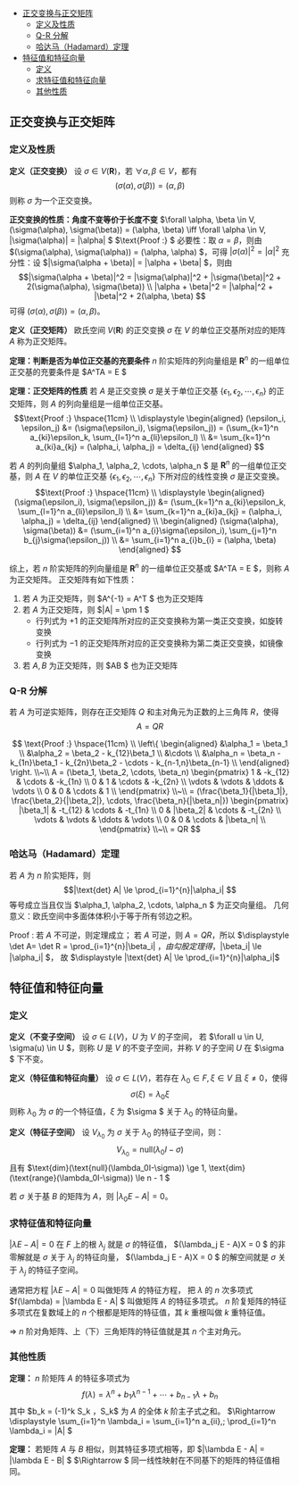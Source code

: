 <!-- TOC -->

- [正交变换与正交矩阵](#正交变换与正交矩阵)
  - [定义及性质](#定义及性质)
  - [Q-R 分解](#q-r-分解)
  - [哈达马（Hadamard）定理](#哈达马hadamard定理)
- [特征值和特征向量](#特征值和特征向量)
  - [定义](#定义)
  - [求特征值和特征向量](#求特征值和特征向量)
  - [其他性质](#其他性质)

<!-- /TOC -->





##  正交变换与正交矩阵
### 定义及性质
**定义（正交变换）**
设 $\sigma \in V(\mathbf{R})$，若 $\forall \alpha, \beta \in V$，都有
$$(\sigma(\alpha), \sigma(\beta)) = (\alpha, \beta) $$ 则称 $\sigma$ 为一个正交变换。

**正交变换的性质：角度不变等价于长度不变**
$\forall \alpha, \beta \in V, (\sigma(\alpha), \sigma(\beta)) = (\alpha, \beta) \iff \forall \alpha \in V, |\sigma(\alpha)| = |\alpha| $
$\text{Proof :} $ 
必要性：取 $\alpha = \beta$，则由 $(\sigma(\alpha), \sigma(\alpha)) = (\alpha, \alpha) $，可得 $|\sigma(\alpha)|^2 = |\alpha|^2$
充分性：设 $|\sigma(\alpha + \beta)| = |\alpha + \beta| $，则由
$$|\sigma(\alpha + \beta)|^2 = |\sigma(\alpha)|^2 + |\sigma(\beta)|^2 + 2(\sigma(\alpha), \sigma(\beta)) \\
|\alpha + \beta|^2 = |\alpha|^2 + |\beta|^2 + 2(\alpha, \beta) $$ 可得 $(\sigma(\alpha), \sigma(\beta)) = (\alpha, \beta)$。

**定义（正交矩阵）**
欧氏空间 $V(\mathbf{R})$ 的正交变换 $\sigma$ 在 $V$ 的单位正交基所对应的矩阵 $A$ 称为正交矩阵。




**定理：判断是否为单位正交基的充要条件**
$n$ 阶实矩阵的列向量组是 $\mathbf{R}^n$ 的一组单位正交基的充要条件是 $A^TA = E $

**定理：正交矩阵的性质**
若 $A$ 是正交变换 $\sigma$ 是关于单位正交基 $\{\epsilon_1, \epsilon_2, \cdots, \epsilon_n\}$ 的正交矩阵，则 $A$ 的列向量组是一组单位正交基。
$$\text{Proof :} \hspace{11cm} \\ 
\displaystyle
\begin{aligned}
    (\epsilon_i, \epsilon_j) &= (\sigma(\epsilon_i), \sigma(\epsilon_j)) = (\sum_{k=1}^n a_{ki}\epsilon_k, \sum_{l=1}^n a_{li}\epsilon_l) \\
    &= \sum_{k=1}^n a_{ki}a_{kj} = (\alpha_i, \alpha_j) = \delta_{ij}
\end{aligned} $$

若 $A$ 的列向量组 $\alpha_1, \alpha_2, \cdots, \alpha_n $ 是 $\mathbf{R}^n$ 的一组单位正交基，则 $A$ 在 $V$ 的单位正交基 $\{\epsilon_1, \epsilon_2, \cdots, \epsilon_n\}$ 下所对应的线性变换 $\sigma$ 是正交变换。
$$\text{Proof :} \hspace{11cm} \\ 
\displaystyle
\begin{aligned}
    (\sigma(\epsilon_i), \sigma(\epsilon_j)) &= (\sum_{k=1}^n a_{ki}\epsilon_k, \sum_{l=1}^n a_{li}\epsilon_l) \\
    &= \sum_{k=1}^n a_{ki}a_{kj} = (\alpha_i, \alpha_j) = \delta_{ij}
\end{aligned} \\
\begin{aligned}
    (\sigma(\alpha), \sigma(\beta)) &= (\sum_{i=1}^n a_{i}\sigma(\epsilon_i), \sum_{j=1}^n b_{j}\sigma(\epsilon_j)) \\
    &= \sum_{i=1}^n a_{i}b_{i} = (\alpha, \beta)
\end{aligned} $$

综上，若 $n$ 阶实矩阵的列向量组是 $\mathbf{R}^n$ 的一组单位正交基或 $A^TA = E $，则称 $A$ 为正交矩阵。
正交矩阵有如下性质：
1. 若 $A$ 为正交矩阵，则 $A^{-1} = A^T $ 也为正交矩阵
2. 若 $A$ 为正交矩阵，则 $|A| = \pm 1 $
   - 行列式为 $+1$ 的正交矩阵所对应的正交变换称为第一类正交变换，如旋转变换
   - 行列式为 $-1$ 的正交矩阵所对应的正交变换称为第二类正交变换，如镜像变换
3. 若 $A, B$ 为正交矩阵，则 $AB $ 也为正交矩阵


### Q-R 分解
若 $A$ 为可逆实矩阵，则存在正交矩阵 $Q$ 和主对角元为正数的上三角阵 $R$，使得
$$A=QR $$

$$
\text{Proof :} \hspace{11cm} \\
\left\{
\begin{aligned}
  &\alpha_1 = \beta_1 \\
  &\alpha_2 = \beta_2 - k_{12}\beta_1 \\
  &\cdots \\
  &\alpha_n = \beta_n - k_{1n}\beta_1 - k_{2n}\beta_2 - \cdots - k_{n-1,n}\beta_{n-1} \\
\end{aligned}
\right.
\\~\\
A = (\beta_1, \beta_2, \cdots, \beta_n)
\begin{pmatrix}
  1 & -k_{12} & \cdots & -k_{1n} \\
  0 & 1 & \cdots & -k_{2n} \\
  \vdots & \vdots & \ddots & \vdots \\
  0 & 0 & \cdots & 1 \\
\end{pmatrix}
\\~\\
= (\frac{\beta_1}{|\beta_1|}, \frac{\beta_2}{|\beta_2|}, \cdots, \frac{\beta_n}{|\beta_n|})
\begin{pmatrix}
  |\beta_1| & -t_{12} & \cdots & -t_{1n} \\
  0 & |\beta_2| & \cdots & -t_{2n} \\
  \vdots & \vdots & \ddots & \vdots \\
  0 & 0 & \cdots & |\beta_n| \\
\end{pmatrix}
\\~\\
= QR
$$

### 哈达马（Hadamard）定理
若 $A$ 为 $n$ 阶实矩阵，则
$$|\text{det} A| \le \prod_{i=1}^{n}|\alpha_i| $$ 等号成立当且仅当 $\alpha_1, \alpha_2, \cdots, \alpha_n $ 为正交向量组。
几何意义：欧氏空间中多面体体积小于等于所有邻边之积。

$\text{Proof :}$
若 $A$ 不可逆，则定理成立；
若 $A$ 可逆，则 $A = QR$，所以 $\displaystyle \det A= \det R = \prod_{i=1}^{n}|\beta_i| $，
由勾股定理得，$|\beta_i| \le |\alpha_i| $，
故 $\displaystyle |\text{det} A| \le \prod_{i=1}^{n}|\alpha_i|$






## 特征值和特征向量
### 定义
**定义（不变子空间）**
设 $\sigma \in L(V)$，$U$ 为 $V$ 的子空间，
若 $\forall u \in U, \sigma(u) \in U $，则称 $U$ 是 $V$ 的不变子空间，并称 $V$ 的子空间 $U$ 在 $\sigma $ 下不变。
<br>

**定义（特征值和特征向量）** 
设 $\sigma \in L(V)$，若存在 $\lambda_0 \in F, \xi \in V$ 且 $\xi \neq 0$，使得 $$\sigma(\xi) = \lambda_0\xi $$ 则称 $\lambda_0$ 为 $\sigma$ 的一个特征值，$\xi$ 为 $\sigma $ 关于 $\lambda_0$ 的特征向量。

**定义（特征子空间）**
设 $V_{\lambda_0}$ 为 $\sigma$ 关于 $\lambda_0$ 的特征子空间，则：
$$V_{\lambda_0} = \text{null}(\lambda_0 I - \sigma) $$ 且有 $\text{dim}(\text{null}(\lambda_0I-\sigma)) \ge 1, \text{dim}(\text{range}(\lambda_0I-\sigma)) \le n - 1 $

若 $\sigma$ 关于基 $B$ 的矩阵为 $A$，则 $|\lambda_0E - A| = 0$。

### 求特征值和特征向量

$|\lambda E - A| = 0$ 在 $F$ 上的根 $\lambda_j$ 就是 $\sigma$ 的特征值，
$(\lambda_j E - A)X = 0 $ 的非零解就是 $\sigma$ 关于 $\lambda_j$ 的特征向量，
$(\lambda_j E - A)X = 0 $ 的解空间就是 $\sigma$ 关于 $\lambda_j$ 的特征子空间。

通常把方程 $|\lambda E - A| = 0$ 叫做矩阵 $A$ 的特征方程，
把 $\lambda$ 的 $n$ 次多项式 $f(\lambda) = |\lambda E - A| $ 叫做矩阵 $A$ 的特征多项式。
$n$ 阶复矩阵的特征多项式在复数域上的 $n$ 个根都是矩阵的特征值，其 $k$ 重根叫做 $k$ 重特征值。

$\Rightarrow$ $n$ 阶对角矩阵、上（下）三角矩阵的特征值就是其 $n$ 个主对角元。

### 其他性质
**定理：** $n$ 阶矩阵 $A$ 的特征多项式为
$$f(\lambda) = \lambda^n + b_1\lambda^{n-1} + \cdots + b_{n-1}\lambda + b_n $$ 其中 $b_k = (-1)^k S_k $，$S_k$ 为 $A$ 的全体 $k$ 阶主子式之和。
$\Rightarrow \displaystyle \sum_{i=1}^n \lambda_i = \sum_{i=1}^n a_{ii},\; \prod_{i=1}^n \lambda_i = |A| $

**定理：** 若矩阵 $A$ 与 $B$ 相似，则其特征多项式相等，即 $|\lambda E - A| = |\lambda E - B| $
$\Rightarrow $ 同一线性映射在不同基下的矩阵的特征值相同。




